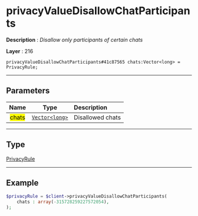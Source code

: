 # privacyValueDisallowChatParticipants

**Description** : *Disallow only participants of certain chats*

**Layer** : 216

```tl
privacyValueDisallowChatParticipants#41c87565 chats:Vector<long> = PrivacyRule;
```

---

## Parameters

| Name | Type | Description |
| :---: | :---: | :--- |
| <mark>chats</mark> | [`Vector<long>`](type/long) | Disallowed chats |

---

## Type

[PrivacyRule](type/PrivacyRule)

---

## Example

```php
$privacyRule = $client->privacyValueDisallowChatParticipants(
	chats : array(-315728259227572054),
);
```